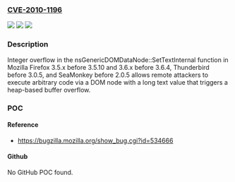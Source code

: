 ### [CVE-2010-1196](https://cve.mitre.org/cgi-bin/cvename.cgi?name=CVE-2010-1196)
![](https://img.shields.io/static/v1?label=Product&message=n%2Fa&color=blue)
![](https://img.shields.io/static/v1?label=Version&message=n%2Fa&color=blue)
![](https://img.shields.io/static/v1?label=Vulnerability&message=n%2Fa&color=brighgreen)

### Description

Integer overflow in the nsGenericDOMDataNode::SetTextInternal function in Mozilla Firefox 3.5.x before 3.5.10 and 3.6.x before 3.6.4, Thunderbird before 3.0.5, and SeaMonkey before 2.0.5 allows remote attackers to execute arbitrary code via a DOM node with a long text value that triggers a heap-based buffer overflow.

### POC

#### Reference
- https://bugzilla.mozilla.org/show_bug.cgi?id=534666

#### Github
No GitHub POC found.

